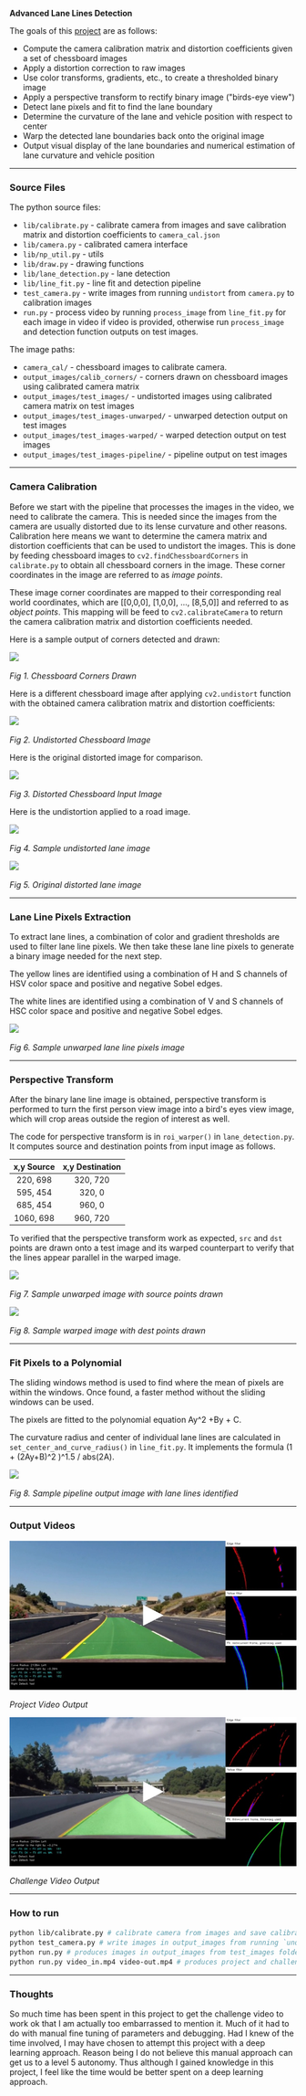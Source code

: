 **Advanced Lane Lines Detection**

The goals of this [project](https://github.com/udacity/CarND-Advanced-Lane-Lines) are as follows:

- Compute the camera calibration matrix and distortion coefficients given a set of chessboard images
- Apply a distortion correction to raw images
- Use color transforms, gradients, etc., to create a thresholded binary image
- Apply a perspective transform to rectify binary image ("birds-eye view")
- Detect lane pixels and fit to find the lane boundary
- Determine the curvature of the lane and vehicle position with respect to center
- Warp the detected lane boundaries back onto the original image
- Output visual display of the lane boundaries and numerical estimation of lane curvature and vehicle position

[//]: # (Image References)

[img1]: assets/calibration2.jpg
[img2]: assets/calibration1_undistorted.jpg
[img3]: camera_cal/calibration1.jpg
[img4]: assets/test1_out.jpg
[img5]: test_images/test1.jpg
[img6]: assets/straight_lines1-unwarped.jpg
[img7]: assets/straight_lines1-unwarp-drawn.jpg
[img8]: assets/straight_lines1-warped-drawn.jpg
[img9]: assets/straight_lines1-pipeline.jpg


---
### Source Files 

The python source files:

- `lib/calibrate.py` - calibrate camera from images and save calibration matrix and distortion coefficients to `camera_cal.json`
- `lib/camera.py` - calibrated camera interface 
- `lib/np_util.py` - utils
- `lib/draw.py` - drawing functions
- `lib/lane_detection.py` - lane detection
- `lib/line_fit.py` - line fit and detection pipeline
- `test_camera.py` - write images from running `undistort` from `camera.py` to calibration images
- `run.py` - process video by running `process_image` from `line_fit.py` for each image in video if video is provided, otherwise run `process_image` and detection function outputs on test images.

The image paths:

- `camera_cal/` - chessboard images to calibrate camera.
- `output_images/calib_corners/` - corners drawn on chessboard images using calibrated camera matrix
- `output_images/test_images/` - undistorted images using calibrated camera matrix on test images
- `output_images/test_images-unwarped/` - unwarped detection output on test images
- `output_images/test_images-warped/` - warped detection output on test images
- `output_images/test_images-pipeline/` - pipeline output on test images


---
### Camera Calibration

Before we start with the pipeline that processes the images in the video, we need to calibrate the camera. This is needed since the images from the camera are usually distorted due to its lense curvature and other reasons. Calibration here means we want to determine the camera matrix and distortion coefficients that can be used to undistort the images. This is done by feeding chessboard images to `cv2.findChessboardCorners` in `calibrate.py` to obtain all chessboard corners in the image. These corner coordinates in the image are referred to as *image points*.

These image corner coordinates are mapped to their corresponding real world coordinates, which are [[0,0,0], [1,0,0], ..., [8,5,0]] and referred to as *object points*. This mapping will be feed to `cv2.calibrateCamera` to return the camera calibration matrix and distortion coefficients needed.

Here is a sample output of corners detected and drawn:

![][img1]

*Fig 1. Chessboard Corners Drawn*

Here is a different chessboard image after applying `cv2.undistort` function with the obtained camera calibration matrix and distortion coefficients: 

![][img2]

*Fig 2. Undistorted Chessboard Image*

Here is the original distorted image for comparison.

![][img3]

*Fig 3. Distorted Chessboard Input Image*

Here is the undistortion applied to a road image.

![][img4]

*Fig 4. Sample undistorted lane image*

![][img5]

*Fig 5. Original distorted lane image*


---
### Lane Line Pixels Extraction

To extract lane lines, a combination of color and gradient thresholds are used to filter lane line pixels. We then take these lane line pixels to generate a binary image needed for the next step.

The yellow lines are identified using a combination of H and S channels of HSV color space and positive and negative Sobel edges.

The white lines are identified using a combination of V and S channels of HSC color space and positive and negative Sobel edges.

![][img6]

*Fig 6. Sample unwarped lane line pixels image*


---
### Perspective Transform

After the binary lane line image is obtained, perspective transform is performed to turn the first person view image into a bird's eyes view image, which will crop areas outside the region of interest as well.

The code for perspective transform is in `roi_warper()` in `lane_detection.py`. It computes source and destination points from input image as follows.

| x,y Source   | x,y Destination | 
|:-------------:|:-------------:| 
| 220, 698      | 320, 720      | 
| 595, 454      | 320, 0      |
| 685, 454      | 960, 0      |
| 1060, 698     | 960, 720    |

To verified that the perspective transform work as expected, `src` and `dst` points are drawn onto a test image and its warped counterpart to verify that the lines appear parallel in the warped image.

![][img7]

*Fig 7. Sample unwarped image with source points drawn*

![][img8]

*Fig 8. Sample warped image with dest points drawn*


---
### Fit Pixels to a Polynomial

The sliding windows method is used to find where the mean of pixels are within the windows. Once found, a faster method without the sliding windows can be used.

The pixels are fitted to the polynomial equation Ay^2 +By + C.

The curvature radius and center of individual lane lines are calculated in `set_center_and_curve_radius()` in `line_fit.py`. It implements the formula (1 + (2Ay+B)^2 )^1.5 / abs(2A).

![][img9]

*Fig 8. Sample pipeline output image with lane lines identified*


---
### Output Videos

[![](assets/project-out-preview720.jpg)](https://youtu.be/JcuaSM8Fecc "Advanced Lane Line Detection Project Output (Udacity sdcnd P4)")

*Project Video Output*

[![](assets/challenge-out-preview720.jpg)](https://youtu.be/HdnMCPZ0xb4 "Advanced Lane Line Detection Challenge Output(Udacity sdcnd P4)")

*Challenge Video Output*

---
### How to run

```sh
python lib/calibrate.py # calibrate camera from images and save calibration matrix and distortion coefficients to `camera_cal.json`
python test_camera.py # write images in output_images from running `undistort` from `camera.py` to calibration images
python run.py # produces images in output_images from test_images folder
python run.py video_in.mp4 video-out.mp4 # produces project and challenge video outputs
```


---
### Thoughts

So much time has been spent in this project to get the challenge video to work ok that I am actually too embarrassed to mention it. Much of it had to do with manual fine tuning of parameters and debugging. Had I knew of the time involved, I may have chosen to attempt this project with a deep learning approach. Reason being I do not believe this manual approach can get us to a level 5 autonomy. Thus although I gained knowledge in this project, I feel like the time would be better spent on a deep learning approach.
